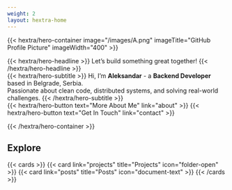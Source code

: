 ```yaml
---
weight: 2
layout: hextra-home
---
```


<div height=20 class="hx:mb-12"></div>

{{< hextra/hero-container image="/images/A.png" imageTitle="GitHub Profile Picture" imageWidth="400" >}}

<!-- {{< hextra/hero-badge >}}
  <div class="hx-w-2 hx-h-2 hx-rounded-full hx-bg-primary-400"></div>
  <span>Open for Collaboration</span>
{{< /hextra/hero-badge >}} -->

<div class="hx:mt-6 hx:mb-6">
{{< hextra/hero-headline >}}
  Let’s build something great together!
{{< /hextra/hero-headline >}}
</div>

<div class="hx:mb-12">
{{< hextra/hero-subtitle >}}
  Hi, I’m <b>Aleksandar</b> - a <b>Backend Developer</b> based in Belgrade, Serbia.</br>
  Passionate about clean code, distributed systems, and solving real-world challenges.
{{< /hextra/hero-subtitle >}}
</div>

<div class="hx-mt-6 hx-mb-6">
{{< hextra/hero-button text="More About Me" link="about" >}}
{{< hextra/hero-button text="Get In Touch" link="contact" >}}
</div>

{{< /hextra/hero-container >}}

<div class="hx:mb-12"></div>

## Explore

{{< cards >}}
  {{< card link="projects" title="Projects" icon="folder-open" >}}
  {{< card link="posts" title="Posts" icon="document-text" >}}
{{< /cards >}}
